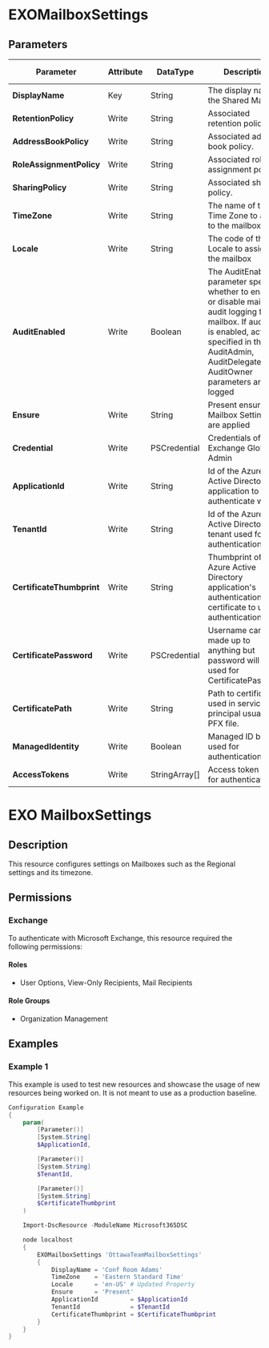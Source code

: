 ﻿# EXOMailboxSettings

## Parameters

| Parameter | Attribute | DataType | Description | Allowed Values |
| --- | --- | --- | --- | --- |
| **DisplayName** | Key | String | The display name of the Shared Mailbox | |
| **RetentionPolicy** | Write | String | Associated retention policy. | |
| **AddressBookPolicy** | Write | String | Associated address book policy. | |
| **RoleAssignmentPolicy** | Write | String | Associated role assignment policy. | |
| **SharingPolicy** | Write | String | Associated sharing policy. | |
| **TimeZone** | Write | String | The name of the Time Zone to assign to the mailbox | |
| **Locale** | Write | String | The code of the Locale to assign to the mailbox | |
| **AuditEnabled** | Write | Boolean | The AuditEnabled parameter specifies whether to enable or disable mailbox audit logging for the mailbox. If auditing is enabled, actions specified in the AuditAdmin, AuditDelegate, and AuditOwner parameters are logged | |
| **Ensure** | Write | String | Present ensures the Mailbox Settings are applied | `Present` |
| **Credential** | Write | PSCredential | Credentials of the Exchange Global Admin | |
| **ApplicationId** | Write | String | Id of the Azure Active Directory application to authenticate with. | |
| **TenantId** | Write | String | Id of the Azure Active Directory tenant used for authentication. | |
| **CertificateThumbprint** | Write | String | Thumbprint of the Azure Active Directory application's authentication certificate to use for authentication. | |
| **CertificatePassword** | Write | PSCredential | Username can be made up to anything but password will be used for CertificatePassword | |
| **CertificatePath** | Write | String | Path to certificate used in service principal usually a PFX file. | |
| **ManagedIdentity** | Write | Boolean | Managed ID being used for authentication. | |
| **AccessTokens** | Write | StringArray[] | Access token used for authentication. | |

# EXO MailboxSettings

## Description

This resource configures settings on Mailboxes
such as the Regional settings and its timezone.

## Permissions

### Exchange

To authenticate with Microsoft Exchange, this resource required the following permissions:

#### Roles

- User Options, View-Only Recipients, Mail Recipients

#### Role Groups

- Organization Management

## Examples

### Example 1

This example is used to test new resources and showcase the usage of new resources being worked on.
It is not meant to use as a production baseline.

```powershell
Configuration Example
{
    param(
        [Parameter()]
        [System.String]
        $ApplicationId,

        [Parameter()]
        [System.String]
        $TenantId,

        [Parameter()]
        [System.String]
        $CertificateThumbprint
    )

    Import-DscResource -ModuleName Microsoft365DSC

    node localhost
    {
        EXOMailboxSettings 'OttawaTeamMailboxSettings'
        {
            DisplayName = 'Conf Room Adams'
            TimeZone    = 'Eastern Standard Time'
            Locale      = 'en-US' # Updated Property
            Ensure      = 'Present'
            ApplicationId         = $ApplicationId
            TenantId              = $TenantId
            CertificateThumbprint = $CertificateThumbprint
        }
    }
}
```


